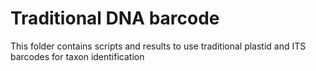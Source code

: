 # Traditional DNA barcode

This folder contains scripts and results to use traditional plastid and ITS barcodes for taxon identification
